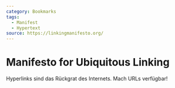 ```yaml
---
category: Bookmarks
tags:
  - Manifest
  - Hypertext
source: https://linkingmanifesto.org/
---
```


# Manifesto for Ubiquitous Linking

Hyperlinks sind das Rückgrat des Internets.
Mach URLs verfügbar!
